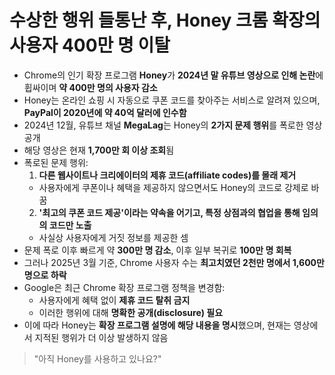# 수상한 행위 들통난 후, Honey 크롬 확장의 사용자 400만 명 이탈


* Chrome의 인기 확장 프로그램 **Honey**가 **2024년 말 유튜브 영상으로 인해 논란**에 휩싸이며 **약 400만 명의 사용자 감소**
* Honey는 온라인 쇼핑 시 자동으로 쿠폰 코드를 찾아주는 서비스로 알려져 있으며, **PayPal이 2020년에 약 40억 달러에 인수함**
* 2024년 12월, 유튜브 채널 **MegaLag**는 Honey의 **2가지 문제 행위**를 폭로한 영상 공개
* 해당 영상은 현재 **1,700만 회 이상 조회**됨
* 폭로된 문제 행위:
  1. **다른 웹사이트나 크리에이터의 제휴 코드(affiliate codes)를 몰래 제거**
  + 사용자에게 쿠폰이나 혜택을 제공하지 않으면서도 Honey의 코드로 강제로 바꿈
  2. **'최고의 쿠폰 코드 제공'이라는 약속을 어기고, 특정 상점과의 협업을 통해 임의의 코드만 노출**
  + 사실상 사용자에게 거짓 정보를 제공한 셈
* 문제 폭로 이후 빠르게 약 **300만 명 감소**, 이후 일부 복귀로 **100만 명 회복**
* 그러나 2025년 3월 기준, Chrome 사용자 수는 **최고치였던 2천만 명에서 1,600만 명으로 하락**
* Google은 최근 Chrome 확장 프로그램 정책을 변경함:
  + 사용자에게 혜택 없이 **제휴 코드 탈취 금지**
  + 이러한 행위에 대해 **명확한 공개(disclosure) 필요**
* 이에 따라 Honey는 **확장 프로그램 설명에 해당 내용을 명시**했으며, 현재는 영상에서 지적된 행위가 더 이상 발생하지 않음

> "아직 Honey를 사용하고 있나요?"

